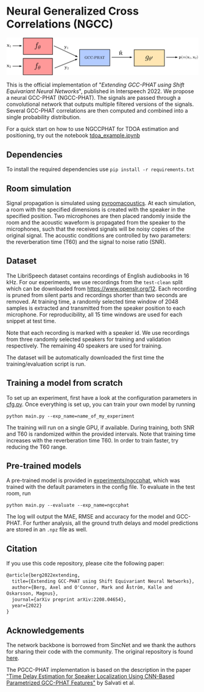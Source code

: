 # Neural Generalized Cross Correlations (NGCC)

![](ngcc.png)

This is the official implementation of "*Extending GCC-PHAT using Shift Equivariant Neural Networks*", published in Interspeech 2022. We propose a neural GCC-PHAT (NGCC-PHAT). The signals are passed through a convolutional network that outputs multiple filtered versions of the signals. Several GCC-PHAT correlations are then computed and combined into a single probability distribution.

For a quick start on how to use NGCCPHAT for TDOA estimation and positioning, try out the notebook [tdoa_example.ipynb](tdoa_example.ipynb)

## Dependencies

To install the required dependencies use `pip install -r requirements.txt`

## Room simulation

Signal propagation is simulated using [pyroomacoustics](https://github.com/LCAV/pyroomacoustics). At each simulation, a room with the specified dimensions is created with the speaker in the specified position. Two microphones are then placed randomly inside the room and the acoustic waveform is propagated from the speaker to the microphones, such that the received signals will be noisy copies of the original signal. The acoustic conditions are controlled by two parameters: the reverberation time (T60) and the signal to noise ratio (SNR).

## Dataset

The LibriSpeech dataset contains recordings of English audiobooks in 16 kHz. For our experiments, we use recordings from the `test-clean` split which can be downloaded from https://www.openslr.org/12. Each recording is pruned from silent parts and recordings shorter than two seconds are removed. At training time, a randomly selected time window of 2048 samples is extracted and transmitted from the speaker position to each microphone. For reproducibility, all 15 time windows are used for each snippet at test time.

Note that each recording is marked with a speaker id. We use recordings from three randomly selected speakers for training and validation respectively. The remaining 40 speakers are used for training.

The dataset will be automatically downloaded the first time the training/evaluation script is run.

## Training a model from scratch

To set up an experiment, first have a look at the configuration parameters in [cfg.py](cfg.py). Once everything is set up, you can train your own model by running

```
python main.py --exp_name=name_of_my_experiment
```

The training will run on a single GPU, if available. During training, both SNR and T60 is randomized within the provided intervals. Note that training time increases with the reverberation time T60. In order to train faster, try reducing the T60 range.

## Pre-trained models

A pre-trained model is provided in [experiments/ngccphat](experiments/ngccphat), which was trained with the default parameters in the config file. To evaluate in the test room, run

```
python main.py --evaluate --exp_name=ngccphat
```

The log will output the MAE, RMSE and accuracy for the model and GCC-PHAT. For further analysis, all the ground truth delays and model predictions are stored in an `.npz` file as well.

## Citation

If you use this code repository, please cite the following paper:

```
@article{berg2022extending,
  title={Extending GCC-PHAT using Shift Equivariant Neural Networks},
  author={Berg, Axel and O'Connor, Mark and Åström, Kalle and Oskarsson, Magnus},
  journal={arXiv preprint arXiv:2208.04654},
  year={2022}
}
```

## Acknowledgements

The network backbone is borrowed from SincNet and we thank the authors for sharing their code with the community. The original repository is found [here](https://github.com/mravanelli/SincNet).

The PGCC-PHAT implementation is based on the description in the paper ["Time Delay Estimation for Speaker Localization Using CNN-Based Parametrized GCC-PHAT Features"](https://www.isca-speech.org/archive/pdfs/interspeech_2021/salvati21_interspeech.pdf) by Salvati et al.
